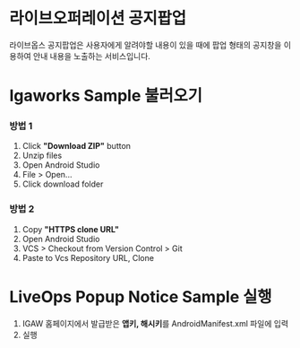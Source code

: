 # 라이브오퍼레이션 공지팝업
라이브옵스 공지팝업은 사용자에게 알려야할 내용이 있을 때에 팝업 형태의 공지창을 이용하여 안내 내용을 노출하는 서비스입니다.

# Igaworks Sample 불러오기
### 방법 1
1. Click **"Download ZIP"** button
1. Unzip files
1. Open Android Studio
1. File > Open...
1. Click download folder

### 방법 2
1. Copy **"HTTPS clone URL"**
1. Open Android Studio
1. VCS > Checkout from Version Control > Git
1. Paste to Vcs Repository URL, Clone

# LiveOps Popup Notice Sample 실행
1. IGAW 홈페이지에서 발급받은 **앱키, 해시키**를 AndroidManifest.xml 파일에 입력
1. 실행
